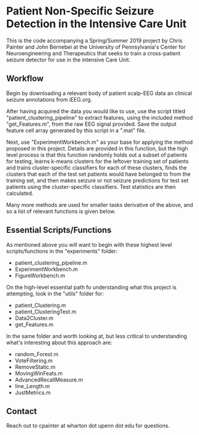 # Patient Non-Specific Seizure Detection in the Intensive Care Unit

This is the code accompanying a Spring/Summer 2019 project by Chris Painter and John Bernebei at the University of Pennsylvania's Center for Neuroengineering and Therapeutics that seeks to train a cross-patient seizure detector for use in the intensive Care Unit.

## Workflow

Begin by downloading a relevant body of patient scalp-EEG data an clinical seizure annotations from iEEG.org. 

After having acquired the data you would like to use, use the script titled "patient_clustering_pipeline" to extract features, using the included method "get_Features.m", from the raw EEG signal provided. Save the output feature cell array generated by this script in a ".mat" file.

Next, use "ExperimentWorkbench.m" as your base for applying the method proposed in this project. Details are provided in this function, but the high level process is that this function randomly holds out a subset of patients for testing, learns k-means clusters for the leftover training set of patients and trains cluster-specific classifiers for each of these clusters, finds the clusters that each of the test set patients would have belonged to from the training set, and then makes seizure or not seizure predictions for test set patients using the cluster-specific classifiers. Test statistics are then calculated.

Many more methods are used for smaller tasks derivative of the above, and so a list of relevant functions is given below.

## Essential Scripts/Functions

As mentioned above you will want to begin with these highest level scripts/functions in the "experiments" folder: 
- patient_clustering_pipeline.m
- ExperimentWorkbench.m
- FigureWorkbench.m

On the high-level essential path fo understanding what this project is attempting, look in the "utils" folder for:
- patient_Clustering.m
- patient_ClusteringTest.m
- Data2Cluster.m
- get_Features.m

In the same folder and worth looking at, but less critical to understanding what's interesting about this approach are:
- random_Forest.m
- VoteFiltering.m
- RemoveStatic.m
- MovingWinFeats.m
- AdvancedRecallMeasure.m
- line_Length.m
- JustMetrics.m


## Contact

Reach out to cpainter at wharton dot upenn dot edu for questions.
